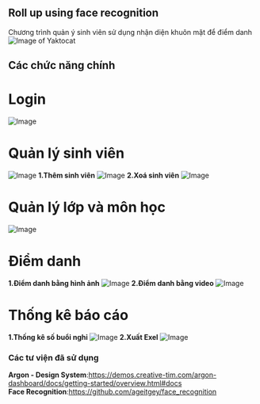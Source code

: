 ## Roll up using face recognition

Chương trình quản ý sinh viên sử dụng nhận diện khuôn mặt để điểm danh
![Image of Yaktocat](https://octodex.github.com/images/filmtocats.png)
## Các chức năng chính
# Login
![Image](https://github.com/NguyenLamMS/Face-recognition/blob/master/image%20preiew/login.PNG)
# Quản lý sinh viên
![Image](https://github.com/NguyenLamMS/Face-recognition/blob/master/image%20preiew/home.PNG)
**1.Thêm sinh viên**
![Image](https://github.com/NguyenLamMS/Face-recognition/blob/master/image%20preiew/add%20student.PNG)
**2.Xoá sinh viên**
![Image](https://github.com/NguyenLamMS/Face-recognition/blob/master/image%20preiew/delete.PNG)
# Quản lý lớp và môn học
![Image](https://github.com/NguyenLamMS/Face-recognition/blob/master/image%20preiew/manager%20class%20%26%20subject.PNG)
# Điểm danh
**1.Điểm danh bằng hình ảnh**
![Image](https://github.com/NguyenLamMS/Face-recognition/blob/master/image%20preiew/roll%20up%20image.gif)
**2.Điểm danh bằng video**
![Image](https://github.com/NguyenLamMS/Face-recognition/blob/master/image%20preiew/roll%20up%20video.PNG)
# Thống kê báo cáo
**1.Thống kê số buổi nghỉ**
![Image](https://github.com/NguyenLamMS/Face-recognition/blob/master/image%20preiew/report.PNG)
**2.Xuất Exel**
![Image](https://github.com/NguyenLamMS/Face-recognition/blob/master/image%20preiew/export%20excel.PNG)

### Các tư viện đã sử dụng
**Argon - Design System**:https://demos.creative-tim.com/argon-dashboard/docs/getting-started/overview.html#docs
</br>
**Face Recognition**:https://github.com/ageitgey/face_recognition

